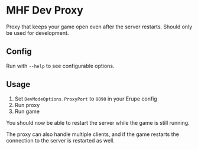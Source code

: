 # MHF Dev Proxy

Proxy that keeps your game open even after the server restarts. Should only be used for development.

## Config

Run with `--help` to see configurable options.

## Usage

1. Set `DevModeOptions.ProxyPort` to `8090` in your Erupe config
2. Run proxy
3. Run game

You should now be able to restart the server while the game is still running.

The proxy can also handle multiple clients, and if the game restarts the connection to the server is restarted as well.
